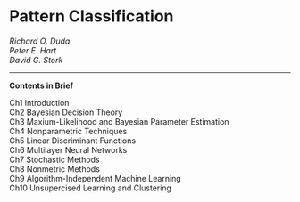 # Pattern Classification

*Richard O. Duda*\
*Peter E. Hart*\
*David G. Stork*

---

**Contents in Brief**

Ch1 Introduction\
Ch2 Bayesian Decision Theory\
Ch3 Maxium-Likelihood and Bayesian Parameter Estimation\
Ch4 Nonparametric Techniques\
Ch5 Linear Discriminant Functions\
Ch6 Multilayer Neural Networks\
Ch7 Stochastic Methods\
Ch8 Nonmetric Methods\
Ch9 Algorithm-Independent Machine Learning\
Ch10 Unsupercised Learning and Clustering
